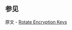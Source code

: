 ## 参见

原文 - [Rotate Encryption Keys]( https://docs.mongodb.com/manual/tutorial/rotate-encryption-key/ )

